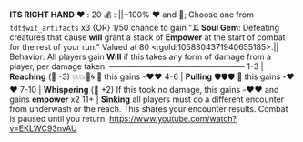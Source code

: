 __**ITS RIGHT HAND**__
:heart: : 20
:moneybag: : ||+100% ❤️ and 🔷; Choose one from `tdt$wit_artifacts` x3 {OR} 1/50 chance to gain "**:gemini: Soul Gem**: Defeating creatures that cause __will__ grant a stack of __Empower__ at the start of combat for the rest of your run." Valued at 80 <:gold:1058304371940655185>.||
Behavior: All players gain __Will__ if this takes any form of damage from a player, per damage taken.
—————————————————
1-3   | **Reaching** (:game_die: -3) :boom::boom::dart::cyclone: :twisted_rightwards_arrows: this gains -:heart::heart:
4-6   | **Pulling** :shield::shield::shield: :twisted_rightwards_arrows: this gains -:heart::heart:
7-10  | **Whispering** (:game_die: +2) If this took no damage, this gains -:heart::heart: and gains __empower__ x2
11+   | **Sinking** all players must do a different encounter from underwash or the reach. This shares your encounter results. Combat is paused until you return.
https://www.youtube.com/watch?v=EKLWC93nvAU

